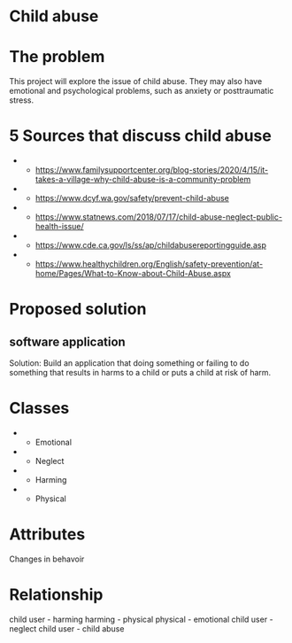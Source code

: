 # Child abuse

# The problem
This project will explore the issue of child abuse. They may also have emotional and psychological problems, such as anxiety or posttraumatic stress. 

# 5 Sources that discuss child abuse
* * https://www.familysupportcenter.org/blog-stories/2020/4/15/it-takes-a-village-why-child-abuse-is-a-community-problem
* * https://www.dcyf.wa.gov/safety/prevent-child-abuse
* * https://www.statnews.com/2018/07/17/child-abuse-neglect-public-health-issue/
* * https://www.cde.ca.gov/ls/ss/ap/childabusereportingguide.asp
* * https://www.healthychildren.org/English/safety-prevention/at-home/Pages/What-to-Know-about-Child-Abuse.aspx

# Proposed solution
## software application
Solution: Build an application that doing something or failing to do something that results in harms to a child or puts a child at risk of harm.

# Classes 
* * Emotional
* * Neglect
* * Harming
* * Physical

# Attributes
Changes in behavoir 

# Relationship
child user - harming
harming - physical
physical - emotional
child user - neglect
child user - child abuse
